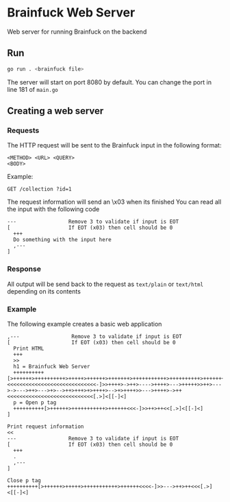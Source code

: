 # Brainfuck Web Server
Web server for running Brainfuck on the backend

## Run
```bash
go run . <brainfuck file>
```
The server will start on port 8080 by default. You can change the port in line 181 of `main.go`

## Creating a web server
### Requests
The HTTP request will be sent to the Brainfuck input in the following format:

```
<METHOD> <URL> <QUERY>
<BODY>
```

Example:

```
GET /collection ?id=1
```

The request information will send an \x03 when its finished
You can read all the input with the following code
```brainfuck
---                 Remove 3 to validate if input is EOT
[                   If EOT (x03) then cell should be 0
  +++
  Do something with the input here
  ,---
]
```

### Response
All output will be send back to the request as `text/plain` or  `text/html` depending on its contents


### Example
The following example creates a basic web application

```brainfuck
,---                 Remove 3 to validate if input is EOT
[                    If EOT (x03) then cell should be 0
  Print HTML
  +++
  >>
  h1 = Brainfuck Web Server
  ++++++++++[>++++++>++++++++++>+++++>++++++>+++++++>+++++++++++>++++++++++>++++++++++>+++++++++++>++++++++++>++++++++++++>++++++++++>+++++++++++>+++>+++++++++>++++++++++>++++++++++>+++>++++++++>++++++++++>+++++++++++>++++++++++++>++++++++++>+++++++++++>++++++>+++++>++++++++++>+++++>++++++<<<<<<<<<<<<<<<<<<<<<<<<<<<<<-]>>++++>->++>---->++++>--->+++++>>++>--->->--->++>--->+>-->++>+++>+>++++>-->+>++++>>--->++++>->++<<<<<<<<<<<<<<<<<<<<<<<<<<<<[.>]<[[-]<]
  p = Open p tag
  ++++++++++[>++++++>+++++++++++>++++++<<<-]>>++>++<<[.>]<[[-]<]
]

Print request information
<<
---                 Remove 3 to validate if input is EOT
[                   If EOT (x03) then cell should be 0
  +++
  .
  ,---
]

Close p tag
++++++++++[>++++++>+++++>+++++++++++>++++++<<<<-]>>--->++>++<<<[.>]<[[-]<]
```